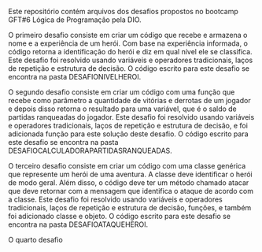 Este repositório contém arquivos dos desafios propostos no bootcamp GFT#6 Lógica de Programação pela DIO.

O primeiro desafio consiste em criar um código que recebe e armazena o nome e a experiência de um herói. Com base na experiência informada, o código retorna a identificação do herói e diz em qual nível ele se classifica.
Este desafio foi resolvido usando variáveis e operadores tradicionais, laços de repetição e estrutura de decisão.
O código escrito para este desafio se encontra na pasta DESAFIONIVELHEROI.

O segundo desafio consiste em criar um código com uma função que recebe como parâmetro a quantidade de vitórias e derrotas de um jogador e depois disso retorna o resultado para uma variável, que é o saldo de partidas ranqueadas do jogador.
Este desafio foi resolvido usando variáveis e operadores tradicionais, laços de repetição e estrutura de decisão, e foi adicionada função para este solução deste desafio.
O código escrito para este desafio se encontra na pasta DESAFIOCALCULADORAPARTIDASRANQUEADAS.

O terceiro desafio consiste em criar um código com uma classe genérica que represente um herói de uma aventura. A classe deve identificar o herói de modo geral. Além disso, o código deve ter um método chamado atacar que deve retornar com a mensagem que identifica o ataque de acordo com a classe.
Este desafio foi resolvido usando variáveis e operadores tradicionais, laços de repetição e estrutura de decisão, funções, e também foi adicionado classe e objeto.
O código escrito para este desafio se encontra na pasta DESAFIOATAQUEHEROI.

O quarto desafio